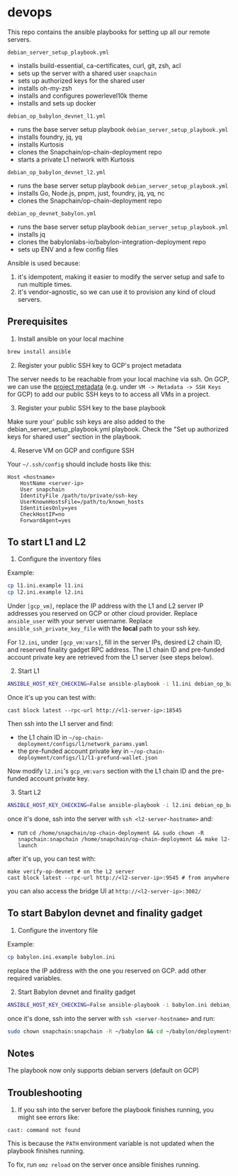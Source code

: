 # devops

This repo contains the ansible playbooks for setting up all our remote servers.

`debian_server_setup_playbook.yml`
- installs build-essential, ca-certificates, curl, git, zsh, acl
- sets up the server with a shared user `snapchain`
- sets up authorized keys for the shared user
- installs oh-my-zsh
- installs and configures powerlevel10k theme
- installs and sets up docker

`debian_op_babylon_devnet_l1.yml`
- runs the base server setup playbook `debian_server_setup_playbook.yml`
- installs foundry, jq, yq
- installs Kurtosis
- clones the Snapchain/op-chain-deployment repo
- starts a private L1 network with Kurtosis

`debian_op_babylon_devnet_l2.yml`
- runs the base server setup playbook `debian_server_setup_playbook.yml`
- installs Go, Node.js, pnpm, just, foundry, jq, yq, nc
- clones the Snapchain/op-chain-deployment repo

`debian_op_devnet_babylon.yml`
- runs the base server setup playbook `debian_server_setup_playbook.yml`
- installs jq
- clones the babylonlabs-io/babylon-integration-deployment repo
- sets up ENV and a few config files

Ansible is used because:

1. it's idempotent, making it easier to modify the server setup and safe to run multiple times.
2. it's vendor-agnostic, so we can use it to provision any kind of cloud servers.

## Prerequisites

1. Install ansible on your local machine

```bash
brew install ansible
```

2. Register your public SSH key to GCP's project metadata

The server needs to be reachable from your local machine via ssh. On GCP, we can use the [project metadata](https://cloud.google.com/compute/docs/connect/add-ssh-keys#add_ssh_keys_to_project_metadata) (e.g. under `VM -> Metadata -> SSH Keys` for GCP) to add our public SSH keys to to access all VMs in a project.

3. Register your public SSH key to the base playbook

Make sure your' public ssh keys are also added to the debian_server_setup_playbook.yml playbook. Check the "Set up authorized keys for shared user" section in the playbook.

4. Reserve VM on GCP and configure SSH

Your `~/.ssh/config` should include hosts like this:

```
Host <hostname>
    HostName <server-ip>
    User snapchain
    IdentityFile /path/to/private/ssh-key
    UserKnownHostsFile=/path/to/known_hosts
    IdentitiesOnly=yes
    CheckHostIP=no
    ForwardAgent=yes
```

## To start L1 and L2

1. Configure the inventory files

Example:
```bash
cp l1.ini.example l1.ini
cp l2.ini.example l2.ini
```

Under `[gcp_vm]`, replace the IP address with the L1 and L2 server IP addresses you reserved on GCP or other cloud provider. Replace `ansible_user` with your server username. Replace `ansible_ssh_private_key_file` with the **local** path to your ssh key.

For `l2.ini`, under `[gcp_vm:vars]`, fill in the server IPs, desired L2 chain ID, and reserved finality gadget RPC address. The L1 chain ID and pre-funded account private key are retrieved from the L1 server (see steps below).

2. Start L1

```bash
ANSIBLE_HOST_KEY_CHECKING=False ansible-playbook -i l1.ini debian_op_babylon_devnet_l1.yml
```

Once it's up you can test with:
```
cast block latest --rpc-url http://<l1-server-ip>:18545
```

Then ssh into the L1 server and find:
- the L1 chain ID in `~/op-chain-deployment/configs/l1/network_params.yaml`
- the pre-funded account private key in `~/op-chain-deployment/configs/l1/l1-prefund-wallet.json`

Now modify `l2.ini`'s `gcp_vm:vars` section with the L1 chain ID and the pre-funded account private key.

3. Start L2

```bash
ANSIBLE_HOST_KEY_CHECKING=False ansible-playbook -i l2.ini debian_op_babylon_devnet_l2.yml
```

once it's done, ssh into the server with `ssh <l2-server-hostname>` and:

- run `cd /home/snapchain/op-chain-deployment && sudo chown -R snapchain:snapchain /home/snapchain/op-chain-deployment && make l2-launch`

after it's up, you can test with:
```
make verify-op-devnet # on the L2 server
cast block latest --rpc-url http://<l2-server-ip>:9545 # from anywhere
```

you can also access the bridge UI at `http://<l2-server-ip>:3002/`

## To start Babylon devnet and finality gadget

1. Configure the inventory file

Example:
```bash
cp babylon.ini.example babylon.ini
```

replace the IP address with the one you reserved on GCP. add other required variables.

2. Start Babylon devnet and finality gadget
```bash
ANSIBLE_HOST_KEY_CHECKING=False ansible-playbook -i babylon.ini debian_op_devnet_babylon.yml
```

once it's done, ssh into the server with `ssh <server-hostname>` and run:

```bash
sudo chown snapchain:snapchain -R ~/babylon && cd ~/babylon/deployments/finality-gadget-integration-op-l2  && make start-babylon
```

## Notes

The playbook now only supports debian servers (default on GCP)

## Troubleshooting

1. If you ssh into the server before the playbook finishes running, you might see errors like:

```
cast: command not found
```

This is because the `PATH` environment variable is not updated when the playbook finishes running.

To fix, run `omz reload` on the server once ansible finishes running.
